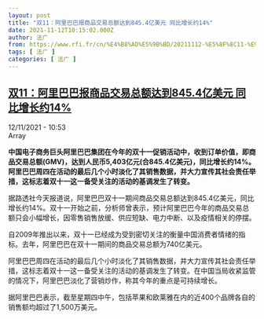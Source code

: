```yaml
---
layout: post
title: "双11：阿里巴巴报商品交易总额达到845.4亿美元 同比增长约14%"
date: 2021-11-12T10:15:02.000Z
author: 法广
from: https://www.rfi.fr/cn/%E4%B8%AD%E5%9B%BD/20211112-%E5%8F%8C11-%E9%98%BF%E9%87%8C%E5%B7%B4%E5%B7%B4%E6%8A%A5%E5%95%86%E5%93%81%E4%BA%A4%E6%98%93%E6%80%BB%E9%A2%9D%E8%BE%BE%E5%88%B0845-4%E4%BA%BF%E7%BE%8E%E5%85%83-%E5%90%8C%E6%AF%94%E5%A2%9E%E9%95%BF%E7%BA%A614
tags: [ 法广 ]
categories: [ 法广 ]
---
```

<!--1636712102000-->
[双11：阿里巴巴报商品交易总额达到845.4亿美元 同比增长约14%](https://www.rfi.fr/cn/%E4%B8%AD%E5%9B%BD/20211112-%E5%8F%8C11-%E9%98%BF%E9%87%8C%E5%B7%B4%E5%B7%B4%E6%8A%A5%E5%95%86%E5%93%81%E4%BA%A4%E6%98%93%E6%80%BB%E9%A2%9D%E8%BE%BE%E5%88%B0845-4%E4%BA%BF%E7%BE%8E%E5%85%83-%E5%90%8C%E6%AF%94%E5%A2%9E%E9%95%BF%E7%BA%A614)
------

<div>
<div>12/11/2021 - 10:53</div>Array<p><strong>                    中国电子商务巨头阿里巴巴集团在今年的双十一促销活动中，收到订单价值，即商品交易总额(GMV)，达到人民币5,403亿元(合845.4亿美元)，同比增长约14%。阿里巴巴周四在活动的最后几个小时淡化了其销售数据，并大力宣传其社会责任举措，这标志着双十一这一备受关注的活动的基调发生了转变。                </strong></p><div >                    <p>据路透社今天报道说，阿里巴巴双十一期间商品交易总额达到845.4亿美元，同比增长约14%。双十一开始之前，分析师曾表示，预计阿里巴巴今年的商品交易总额只会小幅增长，因零售销售放缓、供应短缺、电力中断、以及疫情相关的停摆。</p><p>自2009年推出以来，双十一已经成为受到密切关注的衡量中国消费者情绪的指标。去年，阿里巴巴在双十一期间的商品交易总额为740亿美元。</p><p>阿里巴巴周四在活动的最后几个小时淡化了其销售数据，并大力宣传其社会责任举措，这标志着双十一这一备受关注的活动的基调发生了转变。在中国当局收紧监管的情况下，阿里巴巴淡化了营销炒作，称其今年的重点是可持续增长。</p><p>据阿里巴巴表示，截至星期四中午，包括苹果和欧莱雅在内的近400个品牌各自的销售额均超过了1,500万美元。</p>                                            <div data-selfpromo-newsletter>    </div>    <div data-selfpromo-app>    </div>                </div>
</div>
